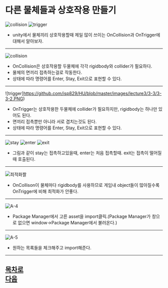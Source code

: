 다른 물체들과 상호작용 만들기
=======================
![collision](https://github.com/isp829/HU/blob/master/images/lecture3/3-3/3-3-1.PNG)
![trigger](https://github.com/isp829/HU/blob/master/images/lecture3/3-3/3-3-2.PNG)  
* unity에서 물체끼리 상호작용할때 제일 많이 쓰이는 OnCollision과 OnTrigger에 대해서 알아보자.  
---------------------------------------------------  
![collision](https://github.com/isp829/HU/blob/master/images/lecture3/3-3/3-3-1.PNG)
* OnCollision은 상호작용할 두물체에 각각 rigidbody와 collider가 필요하다.
* 물체의 면끼리 접촉하는걸로 작동한다.  
* 상태에 따라 명령어를 Enter, Stay, Exit으로 표현할 수 있다.  
--------------------------------------------------------------------------------------    
![trigger]https://github.com/isp829/HU/blob/master/images/lecture3/3-3/3-3-2.PNG)   
* OnTrigger는 상호작용한 두물체에 collider가 필요하지만, rigidbody는 하나만 있어도 된다.  
* 면끼리 접촉뿐만 아니라 서로 겹치는것도 된다.  
* 상태에 따라 명령어를 Enter, Stay, Exit으로 표현할 수 있다.  
------------------------------------------------------------- 
![stay](https://github.com/isp829/HU/blob/master/images/lecture3/3-3/3-3-3.PNG)
![enter](https://github.com/isp829/HU/blob/master/images/lecture3/3-3/3-3-4.PNG)
![exit](https://github.com/isp829/HU/blob/master/images/lecture3/3-3/3-3-5.PNG) 
* 그림과 같이 stay는 접촉하고있을때, enter는 처음 접촉할때. exit는 접촉이 떨어질때 호출된다.  
-------------------------------------------------------------    
![최적화짤](https://github.com/isp829/HU/blob/master/images/lectureA/A-3.png) 
* OnCollison이 물체마다 rigidbody를 사용하므로 게임내 object들이 많아질수록 OnTrigger에 비해 최적화가 안좋다.   
-------------------------------------------------------------    
![A-4](https://github.com/isp829/HU/blob/master/images/lectureA/A-4.png)   
* Package Manager에서 고른 asset을 import클릭.(Package Manager가 창으로 없으면 window->Package Manager에서 불러온다.)  
------------------  
![A-5](https://github.com/isp829/HU/blob/master/images/lectureA/A-5.png)   
* 원하는 목록들을 체크해주고 import해준다.  
-------------------------------------------------------------   

[목차로](https://github.com/isp829/HU/blob/master/README.md)  
[다음](https://github.com/isp829/HU/blob/master/lecture/lecture3-1.md)  
-----------------------------
    
